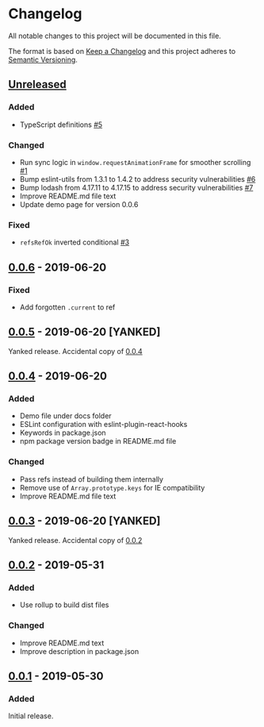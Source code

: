 # Changelog

All notable changes to this project will be documented in this file.

The format is based on [Keep a Changelog][kac] and this project adheres to
[Semantic Versioning][semver].

## [Unreleased]

### Added

- TypeScript definitions
  [#5](https://github.com/agorf/react-use-sync-scroll/pull/5)

### Changed

- Run sync logic in `window.requestAnimationFrame` for smoother scrolling
  [#1](https://github.com/agorf/react-use-sync-scroll/pull/1)
- Bump eslint-utils from 1.3.1 to 1.4.2 to address security vulnerabilities
  [#6](https://github.com/agorf/react-use-sync-scroll/pull/6)
- Bump lodash from 4.17.11 to 4.17.15 to address security vulnerabilities
  [#7](https://github.com/agorf/react-use-sync-scroll/pull/7)
- Improve README.md file text
- Update demo page for version 0.0.6

### Fixed

- `refsRefOk` inverted conditional
  [#3](https://github.com/agorf/react-use-sync-scroll/pull/3)

## [0.0.6] - 2019-06-20

### Fixed

- Add forgotten `.current` to ref

## [0.0.5] - 2019-06-20 [YANKED]

Yanked release. Accidental copy of [0.0.4][]

## [0.0.4] - 2019-06-20

### Added

- Demo file under docs folder
- ESLint configuration with eslint-plugin-react-hooks
- Keywords in package.json
- npm package version badge in README.md file

### Changed

- Pass refs instead of building them internally
- Remove use of `Array.prototype.keys` for IE compatibility
- Improve README.md file text

## [0.0.3] - 2019-06-20 [YANKED]

Yanked release. Accidental copy of [0.0.2][]

## [0.0.2] - 2019-05-31

### Added

- Use rollup to build dist files

### Changed

- Improve README.md text
- Improve description in package.json

## [0.0.1] - 2019-05-30

### Added

Initial release.

[Unreleased]: https://github.com/agorf/react-use-sync-scroll/compare/0.0.6...HEAD
[0.0.6]: https://github.com/agorf/react-use-sync-scroll/compare/0.0.5...0.0.6
[0.0.5]: https://github.com/agorf/react-use-sync-scroll/compare/0.0.4...0.0.5
[0.0.4]: https://github.com/agorf/react-use-sync-scroll/compare/0.0.3...0.0.4
[0.0.3]: https://github.com/agorf/react-use-sync-scroll/compare/0.0.2...0.0.3
[0.0.2]: https://github.com/agorf/react-use-sync-scroll/compare/0.0.1...0.0.2
[0.0.1]: https://github.com/agorf/react-use-sync-scroll/releases/tag/0.0.1

[kac]: https://keepachangelog.com/en/1.0.0/
[semver]: https://semver.org/spec/v2.0.0.html
